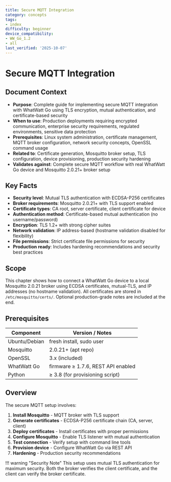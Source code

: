 ```yaml
---
title: Secure MQTT Integration
category: concepts
tags:
- index
difficulty: beginner
device_compatibility:
- WW_Go_1.2
- all
last_verified: '2025-10-07'
---
```


# Secure MQTT Integration

## Document Context

- **Purpose**: Complete guide for implementing secure MQTT integration with WhatWatt Go using TLS encryption, mutual authentication, and certificate-based security
- **When to use**: Production deployments requiring encrypted communication, enterprise security requirements, regulated environments, sensitive data protection
- **Prerequisites**: Linux system administration, certificate management, MQTT broker configuration, network security concepts, OpenSSL command usage
- **Related to**: Certificate generation, Mosquitto broker setup, TLS configuration, device provisioning, production security hardening
- **Validates against**: Complete secure MQTT workflow with real WhatWatt Go device and Mosquitto 2.0.21+ broker setup

## Key Facts

- **Security level**: Mutual TLS authentication with ECDSA-P256 certificates
- **Broker requirements**: Mosquitto 2.0.21+ with TLS support enabled
- **Certificate types**: CA root, server certificate, client certificate for device
- **Authentication method**: Certificate-based mutual authentication (no username/password)
- **Encryption**: TLS 1.2+ with strong cipher suites
- **Network validation**: IP address-based (hostname validation disabled for flexibility)
- **File permissions**: Strict certificate file permissions for security
- **Production ready**: Includes hardening recommendations and security best practices

## Scope

This chapter shows how to connect a WhatWatt Go device to a local Mosquitto 2.0.21 broker using ECDSA certificates, mutual-TLS, and IP addresses (no hostname validation). All certificates are stored in `/etc/mosquitto/certs/`. Optional production-grade notes are included at the end.

## Prerequisites

| Component     | Version / Notes                     |
| ------------- | ----------------------------------- |
| Ubuntu/Debian | fresh install, sudo user            |
| Mosquitto     | 2.0.21+ (apt repo)                  |
| OpenSSL       | 3.x (included)                      |
| WhatWatt Go   | firmware ≥ 1.7.6, REST API enabled |
| Python        | ≥ 3.8 (for provisioning script)     |

## Overview

The secure MQTT setup involves:

1. **Install Mosquitto** - MQTT broker with TLS support
2. **Generate certificates** - ECDSA-P256 certificate chain (CA, server, client)
3. **Deploy certificates** - Install certificates with proper permissions
4. **Configure Mosquitto** - Enable TLS listener with mutual authentication
5. **Test connection** - Verify setup with command line tools
6. **Provision device** - Configure WhatWatt Go via REST API
7. **Hardening** - Production security recommendations

!!! warning "Security Note"
    This setup uses mutual TLS authentication for maximum security. Both the broker verifies the client certificate, and the client can verify the broker certificate.
